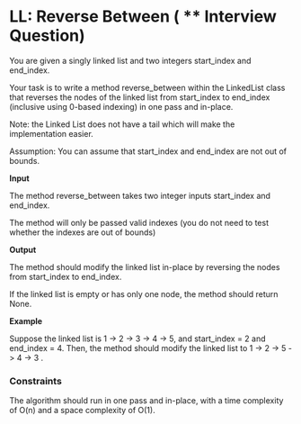 # LL: Reverse Between ( ** Interview Question)
You are given a singly linked list and two integers start_index and end_index.

Your task is to write a method reverse_between within the LinkedList class that reverses the nodes of the linked list from start_index to  end_index (inclusive using 0-based indexing) in one pass and in-place.

Note: the Linked List does not have a tail which will make the implementation easier.

Assumption: You can assume that start_index and end_index are not out of bounds.



**Input**

The method reverse_between takes two integer inputs start_index and end_index.

The method will only be passed valid indexes (you do not need to test whether the indexes are out of bounds)



**Output**

The method should modify the linked list in-place by reversing the nodes from start_index to  end_index.

If the linked list is empty or has only one node, the method should return None.



**Example**

Suppose the linked list is 1 -> 2 -> 3 -> 4 -> 5, and start_index = 2 and end_index = 4. Then, the method should modify the linked list to 1 -> 2 -> 5 -> 4 -> 3 .



### **Constraints**

The algorithm should run in one pass and in-place, with a time complexity of O(n) and a space complexity of O(1).